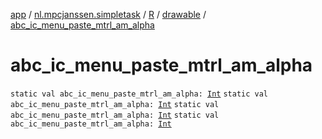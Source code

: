 [app](../../../index.md) / [nl.mpcjanssen.simpletask](../../index.md) / [R](../index.md) / [drawable](index.md) / [abc_ic_menu_paste_mtrl_am_alpha](.)

# abc_ic_menu_paste_mtrl_am_alpha

`static val abc_ic_menu_paste_mtrl_am_alpha: `[`Int`](https://kotlinlang.org/api/latest/jvm/stdlib/kotlin/-int/index.html)
`static val abc_ic_menu_paste_mtrl_am_alpha: `[`Int`](https://kotlinlang.org/api/latest/jvm/stdlib/kotlin/-int/index.html)
`static val abc_ic_menu_paste_mtrl_am_alpha: `[`Int`](https://kotlinlang.org/api/latest/jvm/stdlib/kotlin/-int/index.html)
`static val abc_ic_menu_paste_mtrl_am_alpha: `[`Int`](https://kotlinlang.org/api/latest/jvm/stdlib/kotlin/-int/index.html)